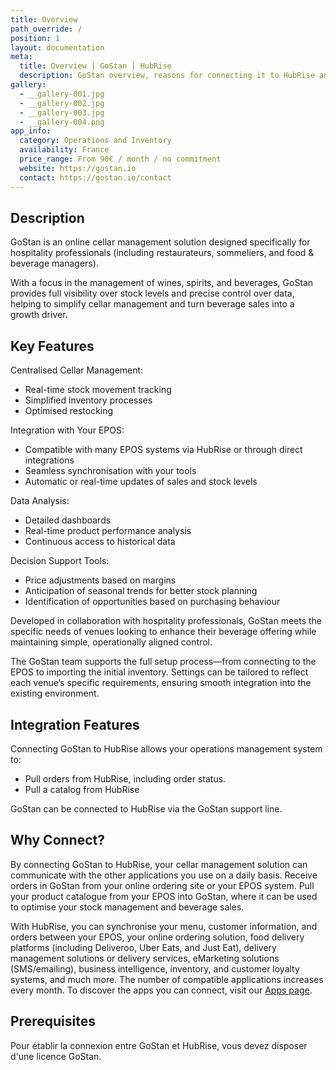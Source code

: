 ```yaml
---
title: Overview
path_override: /
position: 1
layout: documentation
meta:
  title: Overview | GoStan | HubRise
  description: GoStan overview, reasons for connecting it to HubRise and summary of integrated features. Synchronise and analyse your data.
gallery:
  - __gallery-001.jpg
  - __gallery-002.jpg
  - __gallery-003.jpg
  - __gallery-004.png
app_info:
  category: Operations and Inventory
  availability: France
  price_range: From 90€ / month / no commitment
  website: https://gostan.io
  contact: https://gostan.io/contact
---
```


## Description

GoStan is an online cellar management solution designed specifically for hospitality professionals (including restaurateurs, sommeliers, and food & beverage managers).

With a focus in the management of wines, spirits, and beverages, GoStan provides full visibility over stock levels and precise control over data, helping to simplify cellar management and turn beverage sales into a growth driver.

## Key Features

Centralised Cellar Management:

- Real-time stock movement tracking
- Simplified inventory processes
- Optimised restocking

Integration with Your EPOS:

- Compatible with many EPOS systems via HubRise or through direct integrations
- Seamless synchronisation with your tools
- Automatic or real-time updates of sales and stock levels

Data Analysis:

- Detailed dashboards
- Real-time product performance analysis
- Continuous access to historical data

Decision Support Tools:

- Price adjustments based on margins
- Anticipation of seasonal trends for better stock planning
- Identification of opportunities based on purchasing behaviour

Developed in collaboration with hospitality professionals, GoStan meets the specific needs of venues looking to enhance their beverage offering while maintaining simple, operationally aligned control.

The GoStan team supports the full setup process—from connecting to the EPOS to importing the initial inventory. Settings can be tailored to reflect each venue’s specific requirements, ensuring smooth integration into the existing environment.

## Integration Features

Connecting GoStan to HubRise allows your operations management system to:

- Pull orders from HubRise, including order status.
- Pull a catalog from HubRise

GoStan can be connected to HubRise via the GoStan support line.

## Why Connect?

By connecting GoStan to HubRise, your cellar management solution can communicate with the other applications you use on a daily basis.
Receive orders in GoStan from your online ordering site or your EPOS system.
Pull your product catalogue from your EPOS into GoStan, where it can be used to optimise your stock management and beverage sales.

With HubRise, you can synchronise your menu, customer information, and orders between your EPOS, your online ordering solution, food delivery platforms (including Deliveroo, Uber Eats, and Just Eat), delivery management solutions or delivery services, eMarketing solutions (SMS/emailing), business intelligence, inventory, and customer loyalty systems, and much more. The number of compatible applications increases every month. To discover the apps you can connect, visit our [Apps page](/apps).

## Prerequisites

Pour établir la connexion entre GoStan et HubRise, vous devez disposer d'une licence GoStan.
